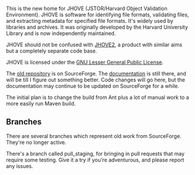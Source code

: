 This is the new home for JHOVE (JSTOR/Harvard Object Validation Environment). JHOVE is software for identifying file formats, validating files, and extracting metadata for specified file formats. It's widely used by libraries and archives. It was originally developed by the Harvard University Library and is now independently maintained.

JHOVE should not be confused with [JHOVE2](http://www.jhove2.org/), a product with similar aims but a completely separate code base. 

JHOVE is licensed under the [GNU Lesser General Public License](http://www.gnu.org/licenses/licenses.html#LGPL).

The [old repository](http://sourceforge.net/projects/jhove/) is on SourceForge. The [documentation](http://jhove.sourceforge.net/) is still there, and will be till I figure out something better. Code changes will go here, but the documentation may continue to be updated on SourceForge for a while.

The initial plan is to change the build from Ant plus a lot of manual work to a more easily run Maven build. 

## Branches

There are several branches which represent old work from SourceForge. They're no longer active.

There's a branch called pull_staging, for bringing in pull requests that may require some testing. Give it a try if you're adventurous, and please report any issues.